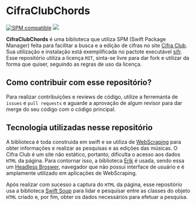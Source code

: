 # CifraClubChords

[![SPM compatible](https://img.shields.io/badge/SPM-compatible-4BC51D.svg?style=flat)](https://github.com/apple/swift-package-manager)
<img src="https://img.shields.io/badge/Swift-FA7343?style=for-the-badge&logo=swift&logoColor=white">

**CifraClubChords** é uma biblioteca que utiliza SPM (Swift Package Manager) feita para facilitar a busca e a edição de cifras no site <a href="https://www.cifraclub.com.br">Cifra Club</a>. Sua utilização e instalação está exemplificada no pactote executável <a href="https://github.com/ThiagoHBA/sifr">sifr</a>. Esse repositório utiliza a licença `MIT`, sinta-se livre para dar fork e utilizar da forma que quiser, seguindo as regras de uso da licença.

## Como contribuir com esse repositório?
Para realizar contribuições e reviews de código, utilize a ferremanta de `issues` e `pull requests` e aguarde a aprovação de algum revisor para dar merge do seu código com o código principal.

## Tecnologia utilizadas nesse repositório
A biblioteca é toda construida em swift e se utiliza de <a href="https://canaltech.com.br/seguranca/o-que-e-web-scraping/">WebScraping</a> para obter informações e realizar as pesquisas e as edições das músicas. O Cifra Club é um site não estático, portanto, dificulta o acesso aos dados `HTML` da página. Para contornar isso, a biblioteca <a href="https://github.com/phimage/Erik">Erik</a> é usada, sendo essa um <a href=">https://en.wikipedia.org/wiki/Headless_browser">Headless Broswer</a>, navegador que não possui interface de usuário e é amplamente utilizado em aplicações de WebScraping. 

Após realizar com sucesso a captura do `HTML` da página, esse repositório usa a biblioteca <a href="https://github.com/scinfu/SwiftSoup">Swift Soup</a> para lidar e pesquisar entre as classes do objeto `HTML` criado e, por fim, obter os dados necessários para efetuar a pesquisa.
